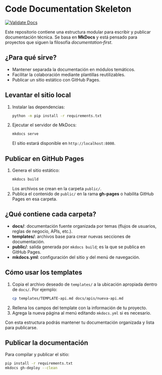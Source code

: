 # Code Documentation Skeleton
[![Validate Docs](https://github.com/felixbarrosdev/code-doc-skeleton/actions/workflows/validate-docs.yml/badge.svg)](https://github.com/felixbarrosdev/code-doc-skeleton/actions/workflows/validate-docs.yml)

Este repositorio contiene una estructura modular para escribir y publicar documentación técnica.
Se basa en **MkDocs** y está pensado para proyectos que siguen la filosofía *documentation‑first*.

## ¿Para qué sirve?
- Mantener separada la documentación en módulos temáticos.
- Facilitar la colaboración mediante plantillas reutilizables.
- Publicar un sitio estático con GitHub Pages.

## Levantar el sitio local
1. Instalar las dependencias:
   ```bash
   python -m pip install -r requirements.txt
   ```
2. Ejecutar el servidor de MkDocs:
   ```bash
   mkdocs serve
   ```
   El sitio estará disponible en `http://localhost:8000`.

## Publicar en GitHub Pages
1. Genera el sitio estático:
   ```bash
   mkdocs build
   ```
   Los archivos se crean en la carpeta `public/`.
2. Publica el contenido de `public/` en la rama **gh-pages** o habilita GitHub Pages en esa carpeta.

## ¿Qué contiene cada carpeta?
- **docs/**: documentación fuente organizada por temas (flujos de usuarios, reglas de negocio, APIs, etc.).
- **templates/**: archivos base para crear nuevas secciones de documentación.
- **public/**: salida generada por `mkdocs build`; es la que se publica en GitHub Pages.
- **mkdocs.yml**: configuración del sitio y del menú de navegación.

## Cómo usar los templates
1. Copia el archivo deseado de `templates/` a la ubicación apropiada dentro de `docs/`.
   Por ejemplo:
   ```bash
   cp templates/TEMPLATE-api.md docs/apis/nueva-api.md
   ```
2. Rellena los campos del template con la información de tu proyecto.
3. Agrega la nueva página al menú editando `mkdocs.yml` si es necesario.

Con esta estructura podrás mantener tu documentación organizada y lista para publicarse.

## Publicar la documentación

Para compilar y publicar el sitio:

```bash
pip install -r requirements.txt
mkdocs gh-deploy --clean
```